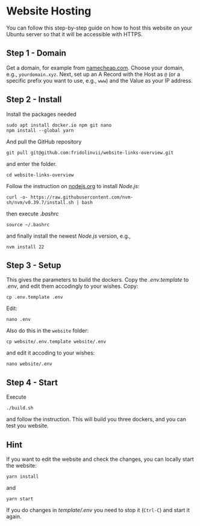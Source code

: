 # Website Hosting
You can follow this step-by-step guide on how to host this website on your Ubuntu server so that it will be accessible with HTTPS.

## Step 1 - Domain
Get a domain, for example from [namecheap.com](www.namecheap.com). Choose your domain, e.g., `yourdomain.xyz`.
Next, set up an A Record with the Host as `@` (or a specific prefix you want to use, e.g., `www`) and the Value as your IP address.

## Step 2 - Install
Install the packages needed
```
sudo apt install docker.io npm git nano
npm install --global yarn
```
And pull the GitHub repository
```
git pull git@github.com:fridolinvii/website-links-overview.git
```
and enter the folder. 
```
cd website-links-overview
```

Follow the instruction on [nodejs.org](nodejs.org) to install _Node.js_:
```
curl -o- https://raw.githubusercontent.com/nvm-sh/nvm/v0.39.7/install.sh | bash
```
then execute _.bashrc_
```
source ~/.bashrc
```
and finally install the newest _Node.js_ version, e.g.,
```
nvm install 22
```

## Step 3 - Setup
This gives the parameters to build the dockers. Copy the _.env.template_ to _.env_, and edit them accodingly to your wishes. 
Copy:
```
cp .env.template .env
```
Edit:
```
nano .env
```

Also do this in the `website` folder:
```
cp website/.env.template website/.env
```
and edit it accoding to your wishes:
```
nano website/.env
```

## Step 4 - Start
Execute 
```
./build.sh
```
and follow the instruction. This will build you three dockers, and you can test you website.

## Hint
If you want to edit the website and check the changes, you can locally start the website:
```
yarn install
```
and 
```
yarn start
```
If you do changes in _template/.env_ you need to stop it (`Ctrl-C`) and start it again.
